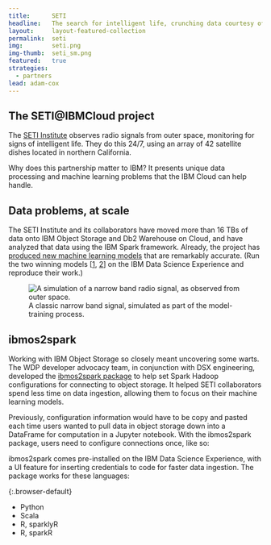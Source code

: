 ```yaml
---
title:      SETI
headline:   The search for intelligent life, crunching data courtesy of the IBM Cloud.
layout:     layout-featured-collection
permalink:  seti
img:        seti.png
img-thumb:  seti_sm.png
featured:   true
strategies: 
  - partners
lead: adam-cox
---
```


## The SETI@IBMCloud project

The [SETI Institute](https://www.seti.org/) observes radio signals from outer space, monitoring for signs of intelligent life. They do this 24/7, using an array of 42 satellite dishes located in northern California.

Why does this partnership matter to IBM? It presents unique data processing and machine learning problems that the IBM Cloud can help handle.

## Data problems, at scale

The SETI Institute and its collaborators have moved more than 16 TBs of data onto IBM Object Storage and Db2 Warehouse on Cloud, and have analyzed that data using the IBM Spark framework. Already, the project has [produced new machine learning models](https://medium.com/ibm-watson-data-lab/using-artificial-intelligence-to-search-for-extraterrestrial-intelligence-ec19169e01af) that are remarkably accurate. (Run the two winning models [[1](https://apsportal.ibm.com/analytics/notebooks/994cc41f-d523-4ccb-9787-c3f783675522/view?access_token=37ec266931730de1a726e1c916d4d8c67e04a1bb4740a05b4e604b622f85c50f), [2](https://apsportal.ibm.com/analytics/notebooks/f2cc36f5-a236-4d0a-8fc8-d098311c7caa/view?access_token=6e0e60f4b2b50cc790f93277fd50bcd0ed9ca926552ca9d3b9c735fe69f43a36)] on the IBM Data Science Experience and reproduce their work.)

<figure>
  <img src="{{site.url}}/img/seti-signal.png" alt="A simulation of a narrow band radio signal, as observed from outer space."/>
  <figcaption>A classic narrow band signal, simulated as part of the model-training process.</figcaption>
</figure>

## ibmos2spark

Working with IBM Object Storage so closely meant uncovering some warts. The WDP developer advocacy team, in conjunction with DSX engineering, developed the [ibmos2spark package](https://github.com/ibm-watson-data-lab/ibmos2spark) to help set Spark Hadoop configurations for connecting to object storage. It helped SETI collaborators spend less time on data ingestion, allowing them to focus on their machine learning models.

Previously, configuration information would have to be copy and pasted each time users wanted to pull data in object storage down into a DataFrame for computation in a Jupyter notebook. With the ibmos2spark package, users need to configure connections once, like so:

<script src="https://gist.github.com/gadamc/6284fe9b0cb42d8af0c0943f02b2c1cd.js"></script>

ibmos2spark comes pre-installed on the IBM Data Science Experience, with a UI feature for inserting credentials to code for faster data ingestion. The package works for these languages:

{:.browser-default}
- Python
- Scala
- R, sparklyR
- R, sparkR